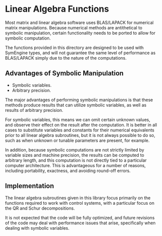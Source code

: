 # Linear Algebra Functions

Most matrix and linear algebra software uses BLAS/LAPACK for numerical matrix manipulations. Because numerical methods are antithetical to symbolic manipulation, certain functionality needs to be ported to allow for symbolic computation.

The functions provided in this directory are designed to be used with SymEngine types, and will not guarantee the same level of performance as BLAS/LAPACK simply due to the nature of the computations.

## Advantages of Symbolic Manipulation

* Symbolic variables.
* Arbitrary precision.

The major advantages of performing symbolic manipulations is that these methods produce results that can utilize symbolic variables, as well as results of arbitrary precision.

For symbolic variables, this means we can omit certain unknown values, and observe their effect on the result after the computation. It is better in all cases to substitute variables and constants for their numerical equivalents prior to all linear algebra subroutines, but it is not always possible to do so, such as when unknown or tunable parameters are present, for example.

In addition, because symbolic computations are not strictly limited by variable sizes and machine precision, the results can be computed to arbitrary length, and this computation is not directly tied to a particular computer architecture. This is advantageous for a number of reasons, including portability, exactness, and avoiding round-off errors.

## Implementation

The linear algebra subroutines given in this library focus primarily on the functions required to work with control systems, with a particular focus on the QR and Schur decompositions.

It is not expected that the code will be fully optimized, and future revisions of the code may deal with performance issues that arise, specifically when dealing with symbolic variables. 
